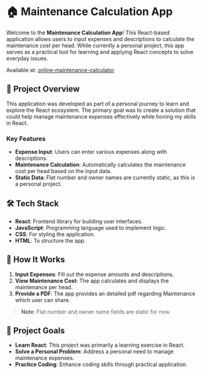 # 🏠 Maintenance Calculation App

Welcome to the **Maintenance Calculation App**! This React-based application allows users to input expenses and descriptions to calculate the maintenance cost per head. While currently a personal project, this app serves as a practical tool for learning and applying React concepts to solve everyday issues.

Available at: [online-maintenance-calculator](https://online-maintenance-calculator.netlify.app)

## 🚀 Project Overview

This application was developed as part of a personal journey to learn and explore the React ecosystem. The primary goal was to create a solution that could help manage maintenance expenses effectively while honing my skills in React.

### Key Features

- **Expense Input**: Users can enter various expenses along with descriptions.
- **Maintenance Calculation**: Automatically calculates the maintenance cost per head based on the input data.
- **Static Data**: Flat number and owner names are currently static, as this is a personal project.

## 🛠️ Tech Stack

- **React**: Frontend library for building user interfaces.
- **JavaScript**: Programming language used to implement logic.
- **CSS**: For styling the application.
- **HTML**: To structure the app.

## 📝 How It Works

1. **Input Expenses**: Fill out the expense amounts and descriptions.
2. **View Maintenance Cost**: The app calculates and displays the maintenance per head.
3. **Provide a PDF**: The app provides an detailed pdf regarding Maintenance which user can share.

> **Note**: Flat number and owner name fields are static for now.

## 🎯 Project Goals

- **Learn React**: This project was primarily a learning exercise in React.
- **Solve a Personal Problem**: Address a personal need to manage maintenance expenses.
- **Practice Coding**: Enhance coding skills through practical application.
